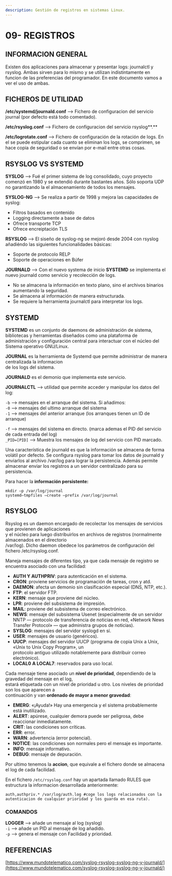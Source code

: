 ```yaml
---
description: Gestión de registros en sistemas Linux.
---
```


# 09- REGISTROS

## **INFORMACION GENERAL**

Existen dos aplicaciones para almacenar y presentar logs: journalctl y rsyslog. Ambas sirven para lo mismo y se utilizan indistintamente en funcion de las preferencias del programador. En este documento vamos a ver el uso de ambas.

## **FICHEROS DE UTILIDAD**

**/etc/systemd/journald.conf** --> Fichero de configuracion del servicio journal (por defecto está todo comentado).

**/etc/rsyslog.conf** --> Fichero de configuracion del servicio rsyslog**.**

**/etc/logrotate.conf** --> Fichero de configuración de la rotación de logs. En el se puede estipular cada cuanto se eliminan los logs, se comprimen, se hace copia de seguridad o se envían por e-mail entre otras cosas.

## RSYSLOG VS SYSTEMD

**SYSLOG** --> Fué el primer sistema de log consolidado, cuyo proyecto comenzó en 1980 y se extendió durante bastantes años. Sólo soporta UDP no garantizando la el almacenamiento de todos los mensajes.

**SYSLOG-NG** --> Se realiza a partir de 1998 y mejora las capacidades de syslog:

* Filtros basados en contenido
* Logging directamente a base de datos
* Ofrece transporte TCP
* Ofrece encreiptación TLS

**RSYSLOG** --> El siseño de syslog-ng se mejoró desde 2004 con rsyslog añadiéndo las siguientes funcionalidades básicas:

* Soporte de protocolo RELP
* Soporte de operaciones en Búfer

**JOURNALD** --> Con el nuevo systema de inicio **SYSTEMD** se implementa el nuevo journald como servicio y recolección de logs.

* No se almacena la información en texto plano, sino el archivos binarios aumentando la seguridad.
* Se almacena al información de manera estructurada.
* Se requiere la herramienta journalctl para interpretar los logs.

## SYSTEMD

**SYSTEMD** es un conjunto de daemons de administración de sistema, bibliotecas y herramientas diseñados como una plataforma de administración y configuración central para interactuar con el núcleo del Sistema operativo GNU/Linux.

**JOURNAL** es la herramienta de Systemd que permite administrar de manera centralizada la informacion\
de los logs del sistema.

**JOURNALD** es el demonio que implementa este servicio.

**JOURNALCTL** --> utilidad que permite acceder y manipular los datos del log:

&#x20;`-b` --> mensajes en el arranque del sistema. Si añadimos:\
&#x20;`-0` --> mensajes del ultimo arranque del sistema\
&#x20;`-1` --> mensajes del anterior arranque (los arranques tienen un ID de arranque)

&#x20;`-f` --> mensajes del sistema en directo. (marca ademas el PID del servicio de cada entrada del log)\
&#x20;`_PID=[PID]` --> Muestra los mensajes de log del servicio con PID marcado.

Una característica de journald es que la información se almacena de forma volátil por defecto. Se configura rsyslog para tomar los datos de journald y enviarlos al archivo /var/log para lograr la persistencia. Además permite almacenar enviar los registros a un servidor centralizado para su persistencia.

Para hacer la **información persistente:**

`mkdir –p /var/log/journal`\
`systemd–tmpfiles —create —prefix /var/log/journal`

## **RSYSLOG**

Rsyslog es un daemon encargado de recolectar los mensajes de servicios que provienen de aplicaciones\
y el núcleo para luego distribuirlos en archivos de registros (normalmente almacenados en el directorio\
/var/log). Dicho daemon obedece los parámetros de configuración del fichero /etc/rsyslog.conf.

Maneja mensajes de diferentes tipo, ya que cada mensaje de registro se encuentra asociado con una facilidad:

* **AUTH Y AUTHPRIV**: para autenticación en el sistema.
* **CRON**: proviene servicios de programación de tareas, cron y atd.
* **DAEMON**: afecta un demonio sin clasificación especial (DNS, NTP, etc.).
* **FTP**: el servidor FTP.
* **KERN**: mensaje que proviene del núcleo.
* **LPR**: proviene del subsistema de impresión.
* **MAIL**: proviene del subsistema de correo electrónico.
* **NEWS**: mensaje del subsistema Usenet (especialmente de un servidor NNTP — protocolo de transferencia de noticias en red, «Network News Transfer Protocol» — que administra grupos de noticias).
* **SYSLOG**: mensajes del servidor syslogd en sí.
* **USER**: mensajes de usuario (genéricos).
* **UUCP**: mensajes del servidor UUCP (programa de copia Unix a Unix, «Unix to Unix Copy Program», un\
  &#x20;protocolo antiguo utilizado notablemente para distribuir correo electrónico).
* **LOCAL0** **A LOCAL7**: reservados para uso local.

Cada mensaje tiene asociado un **nivel de prioridad**, dependiendo de la gravedad del mensaje en el log,\
estará etiquetada con un nivel de prioridad u otro. Los niveles de prioridad son los que aparecen a\
continuación y van **ordenado de mayor a menor gravedad**:

* **EMERG**: «¡Ayuda!» Hay una emergencia y el sistema probablemente está inutilizado.
* **ALERT**: apúrese, cualquier demora puede ser peligrosa, debe reaccionar inmediatamente.
* **CRIT**: las condiciones son críticas.
* **ERR**: error.
* **WARN**: advertencia (error potencial).
* **NOTICE**: las condiciones son normales pero el mensaje es importante.
* **INFO**: mensaje informativo.
* **DEBUG**: mensaje de depuración.

Por ultimo tenemos la **accion**, que equivale a el fichero donde se almacena el log de cada facilidad.

En el fichero `/etc/rsyslog.conf` hay un apartada llamado RULES que estructura la informacion desarrollada anteriormente:

`auth,authpriv.* /var/log/auth.log #coge los logs relacionados con la autenticacion de cualquier prioridad y los guarda en esa ruta).`

### **COMANDOS**

**LOGGER** --> añade un mensaje al log (syslog)\
&#x20;`-i` --> añade un PID al mensaje de log añadido.\
&#x20;`-p` --> genera el mensaje con Facilidad y prioridad.

## REFERENCIAS

[https://www.mundotelematico.com/syslog-rsyslog-syslog-ng-y-journald/](https://www.mundotelematico.com/syslog-rsyslog-syslog-ng-y-journald/)

